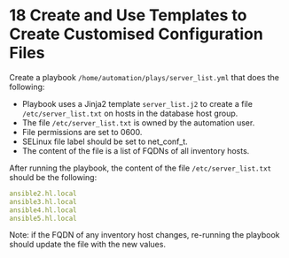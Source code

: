 # 18 Create and Use Templates to Create Customised Configuration Files

Create a playbook ```/home/automation/plays/server_list.yml``` that does the following:

- Playbook uses a Jinja2 template ```server_list.j2``` to create a file ```/etc/server_list.txt``` on hosts in the database host group.
- The file ```/etc/server_list.txt``` is owned by the automation user.
- File permissions are set to 0600.
- SELinux file label should be set to net_conf_t.
- The content of the file is a list of FQDNs of all inventory hosts.

After running the playbook, the content of the file ```/etc/server_list.txt``` should be the following:

```yaml
ansible2.hl.local
ansible3.hl.local
ansible4.hl.local
ansible5.hl.local
```

Note: if the FQDN of any inventory host changes, re-running the playbook should update the file with the new values.
